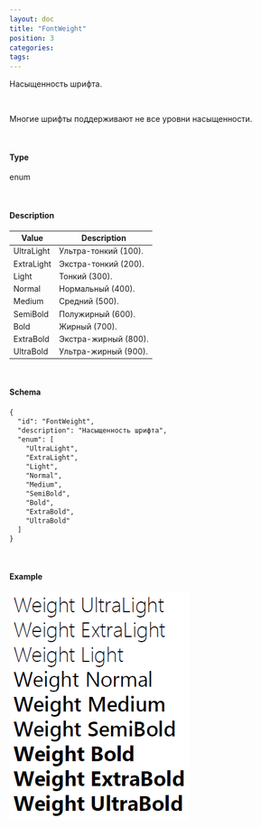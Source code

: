 ```yaml
---
layout: doc
title: "FontWeight"
position: 3
categories: 
tags: 
---
```


Насыщенность шрифта.

   

Многие шрифты поддерживают не все уровни насыщенности.

   

#### Type

enum

  

#### Description  

|Value|Description|
|-----|-----------|
|UltraLight|Ультра-тонкий (100).|
|ExtraLight|Экстра-тонкий (200).|
|Light|Тонкий (300).|
|Normal|Нормальный (400).|
|Medium|Средний (500).|
|SemiBold|Полужирный (600).|
|Bold|Жирный (700).|
|ExtraBold|Экстра-жирный (800).|
|UltraBold|Ультра-жирный (900).|

   

#### Schema

```
{
  "id": "FontWeight",
  "description": "Насыщенность шрифта",
  "enum": [
    "UltraLight",
    "ExtraLight",
    "Light",
    "Normal",
    "Medium",
    "SemiBold",
    "Bold",
    "ExtraBold",
    "UltraBold"
  ]
}
```

    

#### Example

![](FontWeight.PNG)

 

 

